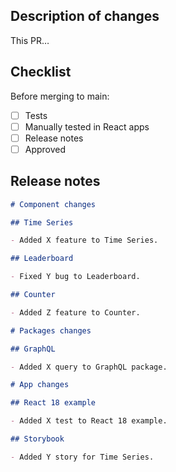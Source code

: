 ## Description of changes

This PR…

## Checklist

Before merging to main:

- [ ] Tests
- [ ] Manually tested in React apps
- [ ] Release notes
- [ ] Approved

## Release notes

```md
# Component changes

## Time Series

- Added X feature to Time Series.

## Leaderboard

- Fixed Y bug to Leaderboard.

## Counter

- Added Z feature to Counter.

# Packages changes

## GraphQL

- Added X query to GraphQL package.

# App changes

## React 18 example

- Added X test to React 18 example.

## Storybook

- Added Y story for Time Series.
```

